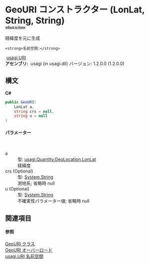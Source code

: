# GeoURI コンストラクター (LonLat, String, String)<div style="font-size:30%"><a href="https://github.com/usagi/usagi.cs/blob/master/docs/Home.md">≪Back to Home</a></div> 

経緯度を元に生成


    <strong>名前空間:</strong>
&nbsp;<a href="N_usagi_URI.md">usagi.URI</a><br /><strong>アセンブリ:</strong>
&nbsp;usagi (in usagi.dll) バージョン: 1.2.0.0 (1.2.0.0)

## 構文

**C#**<br />
``` C#
public GeoURI(
	LonLat a,
	string crs = null,
	string u = null
)
```


#### パラメーター
&nbsp;<dl><dt>a</dt><dd>型: <a href="T_usagi_Quantity_GeoLocation_LonLat.md">usagi.Quantity.GeoLocation.LonLat</a><br />経緯度</dd><dt>crs (Optional)</dt><dd>型: <a href="http://msdn2.microsoft.com/ja-jp/library/s1wwdcbf" target="_blank">System.String</a><br />測地系; 省略時 null</dd><dt>u (Optional)</dt><dd>型: <a href="http://msdn2.microsoft.com/ja-jp/library/s1wwdcbf" target="_blank">System.String</a><br />不確実性パラメーター値; 省略時 null</dd></dl>

## 関連項目


#### 参照
<a href="T_usagi_URI_GeoURI.md">GeoURI クラス</a><br /><a href="Overload_usagi_URI_GeoURI__ctor.md">GeoURI オーバーロード</a><br /><a href="N_usagi_URI.md">usagi.URI 名前空間</a><br />